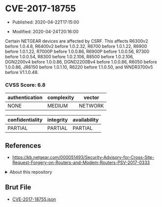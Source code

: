 # CVE-2017-18755

- Published: 2020-04-22T17:15:00

- Modified: 2020-04-24T20:16:00

Certain NETGEAR devices are affected by CSRF. This affects R6300v2 before 1.0.4.8, R6400v2 before 1.0.2.32, R6700 before 1.0.1.22, R6900 before 1.0.1.22, R7000P before 1.0.0.86, R6900P before 1.0.0.56, R7300 before 1.0.0.54, R8300 before 1.0.2.106, R8500 before 1.0.2.106, DGN2200v4 before 1.0.0.86, DGND2200Bv4 before 1.0.0.86, R6050 before 1.0.0.86, JR6150 before 1.0.1.10, R6220 before 1.1.0.50, and WNDR3700v5 before V1.1.0.48.

### CVSS Score: **6.8**

| authentication | complexity | vector |
| --- | --- | --- |
| NONE | MEDIUM | NETWORK |

| confidentiality | integrity | availability |
| --- | --- | --- |
| PARTIAL | PARTIAL | PARTIAL |

## References

* https://kb.netgear.com/000051493/Security-Advisory-for-Cross-Site-Request-Forgery-on-Routers-and-Modem-Routers-PSV-2017-0333

<details>
<summary>About this repository</summary> 

  This repository is part of the project [Live Hack CVE](https://github.com/Live-Hack-CVE). Main website can be found [www.live-hack.org](https://www.live-hack.org) 
  
  Made by [Sn0wAlice](https://github.com/Sn0wAlice) for the people that care about security and need to have a feed of the latest CVEs. Hope you enjoy it, don't forget to star the repo and follow me on [Twitter](https://twitter.com/Sn0wAlice) and [Github](https://github.com/Sn0wAlice). And that is my [personnal website](https://www.alice-snow.me/)

  - [Home Page](https://github.com/Live-Hack-CVE)
  - [Framework](https://github.com/Live-Hack-CVE/cve-framework)
  - [CVE database](https://github.com/Live-Hack-CVE/full_database)
  - [Changelog](https://github.com/Live-Hack-CVE/Changelog)
</details>

## Brut File

* [CVE-2017-18755.json](https://raw.githubusercontent.com/Live-Hack-CVE/full_database/main/cves/2017/CVE-2017-18755.json)

